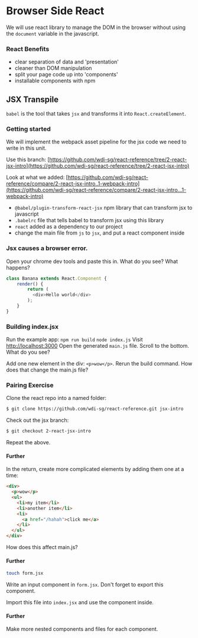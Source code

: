 # Browser Side React

We will use react library to manage the DOM in the browser without using the `document` variable in the javascript.

### React Benefits

- clear separation of data and 'presentation'
- cleaner than DOM manipulation
- split your page code up into 'components'
- installable components with npm


## JSX Transpile
`babel` is the tool that takes `jsx` and transforms it into `React.createElement`.


### Getting started
We will implement the webpack asset pipeline for the jsx code we need to write in this unit.

Use this branch: [https://github.com/wdi-sg/react-reference/tree/2-react-jsx-intro](https://github.com/wdi-sg/react-reference/tree/2-react-jsx-intro)

Look at what we added: [https://github.com/wdi-sg/react-reference/compare/2-react-jsx-intro..1-webpack-intro](https://github.com/wdi-sg/react-reference/compare/2-react-jsx-intro...1-webpack-intro)

- `@babel/plugin-transform-react-jsx` npm library that can transform jsx to javascript
- `.babelrc` file that tells babel to transform jsx using this library
- `react` added as a dependency to our project
- change the main file from `js` to `jsx`, and put a react component inside


### Jsx causes a browser error.

Open your chrome dev tools and paste this in. What do you see? What happens?
```js
class Banana extends React.Component {
    render() {
        return (
          <div>Hello world</div>
        );
    }
}
```

### Building index.jsx

Run the example app: `npm run build` `node index.js` Visit [http://localhost:3000](http://localhost:3000) Open the generated `main.js` file. Scroll to the bottom. What do you see?

Add one new element in the div: `<p>wow</p>`. Rerun the build command. How does that change the main.js file?

### Pairing Exercise

Clone the react repo into a named folder:

```bash
$ git clone https://github.com/wdi-sg/react-reference.git jsx-intro
```

Check out the jsx branch:

```bash
$ git checkout 2-react-jsx-intro
```

Repeat the above.

#### Further

In the return, create more complicated elements by adding them one at a time:

```HTML
<div>
  <p>wow</p>
  <ul>
    <li>my item</li>
    <li>another item</li>
    <li>
      <a href="/hahah">click me</a>
    </li>
  </ul>
</div>
```

How does this affect main.js?


#### Further

```bash
touch form.jsx
```

Write an input component in `form.jsx`. Don't forget to export this component.

Import this file into `index.jsx` and use the component inside.

#### Further
Make more nested components and files for each component.
